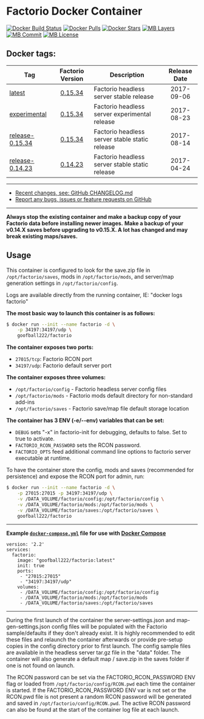 # Factorio Docker Container

[![Docker Build Status](https://img.shields.io/docker/build/goofball222/factorio.svg)](https://hub.docker.com/r/goofball222/factorio/) [![Docker Pulls](https://img.shields.io/docker/pulls/goofball222/factorio.svg)](https://hub.docker.com/r/goofball222/factorio/) [![Docker Stars](https://img.shields.io/docker/stars/goofball222/factorio.svg)](https://hub.docker.com/r/goofball222/factorio/) [![MB Layers](https://images.microbadger.com/badges/image/goofball222/factorio.svg)](https://microbadger.com/images/goofball222/factorio) [![MB Commit](https://images.microbadger.com/badges/commit/goofball222/factorio.svg)](https://microbadger.com/images/goofball222/factorio) [![MB License](https://images.microbadger.com/badges/license/goofball222/factorio.svg)](https://microbadger.com/images/goofball222/factorio)

## Docker tags:
| Tag | Factorio Version | Description | Release Date |
| --- | :---: | --- | :---: |
| [latest](https://github.com/goofball222/factorio/blob/master/stable/Dockerfile) | [0.15.34](https://forums.factorio.com/52108) | Factorio headless server stable release | 2017-09-06 |
| [experimental](https://github.com/goofball222/factorio/blob/master/experimental/Dockerfile) | [0.15.34](https://forums.factorio.com/52108) | Factorio headless server experimental release | 2017-08-23 |
| [release-0.15.34](https://github.com/goofball222/factorio/releases/tag/0.15.34) | [0.15.34](https://forums.factorio.com/51695) | Factorio headless server stable static release | 2017-08-14 |
| [release-0.14.23](https://github.com/goofball222/factorio/releases/tag/0.14.23) | [0.14.23](https://forums.factorio.com/44504) | Factorio headless server stable static release | 2017-04-24 |

---

* [Recent changes, see: GitHub CHANGELOG.md](https://github.com/goofball222/factorio/blob/master/CHANGELOG.md)
* [Report any bugs, issues or feature requests on GitHub](https://github.com/goofball222/factorio/issues)

---

**Always stop the existing container and make a backup copy of your Factorio data before installing newer images.**
**Make a backup of your v0.14.X saves before upgrading to v0.15.X. A lot has changed and may break existing maps/saves.**

## Usage

This container is configured to look for the save.zip file in `/opt/factorio/saves`,
mods in `/opt/factorio/mods`, and server/map generation settings in `/opt/factorio/config`.

Logs are available directly from the running container, IE: "docker logs factorio"

**The most basic way to launch this container is as follows:**
```bash
$ docker run --init --name factorio -d \
    -p 34197:34197/udp \
    goofball222/factorio
```

**The container exposes two ports:**
* `27015/tcp`: Factorio RCON port
* `34197/udp`: Factorio default server port

**The container exposes three volumes:**
* `/opt/factorio/config` - Factorio headless server config files
* `/opt/factorio/mods` - Factorio mods default directory for non-standard add-ins
* `/opt/factorio/saves` - Factorio save/map file default storage location

**The container has 3 ENV (-e/--env) variables that can be set:**
* `DEBUG` sets "-x" in factorio-init for debugging, defaults to false. Set to true to activate.
* `FACTORIO_RCON_PASSWORD` sets the RCON password.
* `FACTORIO_OPTS` feed additional command line options to factorio server executable at runtime.
        

To have the container store the config, mods and saves (recommended for persistence)
and expose the RCON port for admin, run:

```bash
$ docker run --init --name factorio -d \
    -p 27015:27015 -p 34197:34197/udp \
    -v /DATA_VOLUME/factorio/config:/opt/factorio/config \
    -v /DATA_VOLUME/factorio/mods:/opt/factorio/mods \
    -v /DATA_VOLUME/factorio/saves:/opt/factorio/saves \
	goofball222/factorio
```
---

**Example [`docker-compose.yml`](https://raw.githubusercontent.com/goofball222/factorio/master/docker-compose.yml) file for use with [Docker Compose](https://docs.docker.com/compose/)**

```
version: '2.2'
services:
  factorio:
    image: "goofball222/factorio:latest"
    init: true
    ports:
     - "27015:27015"
     - "34197:34197/udp"
    volumes:
     - /DATA_VOLUME/factorio/config:/opt/factorio/config
     - /DATA_VOLUME/factorio/mods:/opt/factorio/mods
     - /DATA_VOLUME/factorio/saves:/opt/factorio/saves
```
---

During the first launch of the container the server-settings.json and map-gen-settings.json config files will be populated with the Factorio sample/defaults if they don't already exist. It is highly recommended to edit these files and relaunch the container afterwards or provide pre-setup copies in the config directory prior to first launch. The config sample files are available in the headless server tar.gz file in the "data" folder. The container will also generate a default map / save.zip in the saves folder if one is not found on launch.

The RCON password can be set via the FACTORIO_RCON_PASSWORD ENV flag or loaded from `/opt/factorio/config/RCON.pwd` each time the container is started. If the FACTORIO_RCON_PASSWORD ENV var is not set or the RCON.pwd file is not present a random RCON password will be generated and saved in `/opt/factorio/config/RCON.pwd`. The active RCON password can also be found at the start of the container log file at each launch.

[//]: # (Licensed under the Apache 2.0 license)
[//]: # (Copyright 2017 The Goofball - goofball222@gmail.com)
